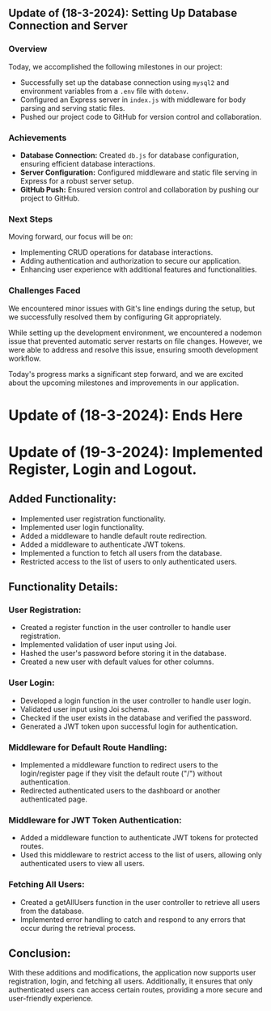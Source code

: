 ## Update of (18-3-2024): Setting Up Database Connection and Server

### Overview
Today, we accomplished the following milestones in our project:

- Successfully set up the database connection using `mysql2` and environment variables from a `.env` file with `dotenv`.
- Configured an Express server in `index.js` with middleware for body parsing and serving static files.
- Pushed our project code to GitHub for version control and collaboration.

### Achievements
- **Database Connection:** Created `db.js` for database configuration, ensuring efficient database interactions.
- **Server Configuration:** Configured middleware and static file serving in Express for a robust server setup.
- **GitHub Push:** Ensured version control and collaboration by pushing our project to GitHub.

### Next Steps
Moving forward, our focus will be on:
- Implementing CRUD operations for database interactions.
- Adding authentication and authorization to secure our application.
- Enhancing user experience with additional features and functionalities.

### Challenges Faced
We encountered minor issues with Git's line endings during the setup, but we successfully resolved them by configuring Git appropriately.

While setting up the development environment, we encountered a nodemon issue that prevented automatic server restarts on file changes. However, we were able to address and resolve this issue, ensuring smooth development workflow.

Today's progress marks a significant step forward, and we are excited about the upcoming milestones and improvements in our application.
#
# Update of (18-3-2024): Ends Here
#

# Update of (19-3-2024): Implemented Register, Login and Logout.

## Added Functionality:
- Implemented user registration functionality.
- Implemented user login functionality.
- Added a middleware to handle default route redirection.
- Added a middleware to authenticate JWT tokens.
- Implemented a function to fetch all users from the database.
- Restricted access to the list of users to only authenticated users.

## Functionality Details:

### User Registration:
- Created a register function in the user controller to handle user registration.
- Implemented validation of user input using Joi.
- Hashed the user's password before storing it in the database.
- Created a new user with default values for other columns.

### User Login:
- Developed a login function in the user controller to handle user login.
- Validated user input using Joi schema.
- Checked if the user exists in the database and verified the password.
- Generated a JWT token upon successful login for authentication.

### Middleware for Default Route Handling:
- Implemented a middleware function to redirect users to the login/register page if they visit the default route ("/") without authentication.
- Redirected authenticated users to the dashboard or another authenticated page.

### Middleware for JWT Token Authentication:
- Added a middleware function to authenticate JWT tokens for protected routes.
- Used this middleware to restrict access to the list of users, allowing only authenticated users to view all users.

### Fetching All Users:
- Created a getAllUsers function in the user controller to retrieve all users from the database.
- Implemented error handling to catch and respond to any errors that occur during the retrieval process.

## Conclusion:
With these additions and modifications, the application now supports user registration, login, and fetching all users. Additionally, it ensures that only authenticated users can access certain routes, providing a more secure and user-friendly experience.

